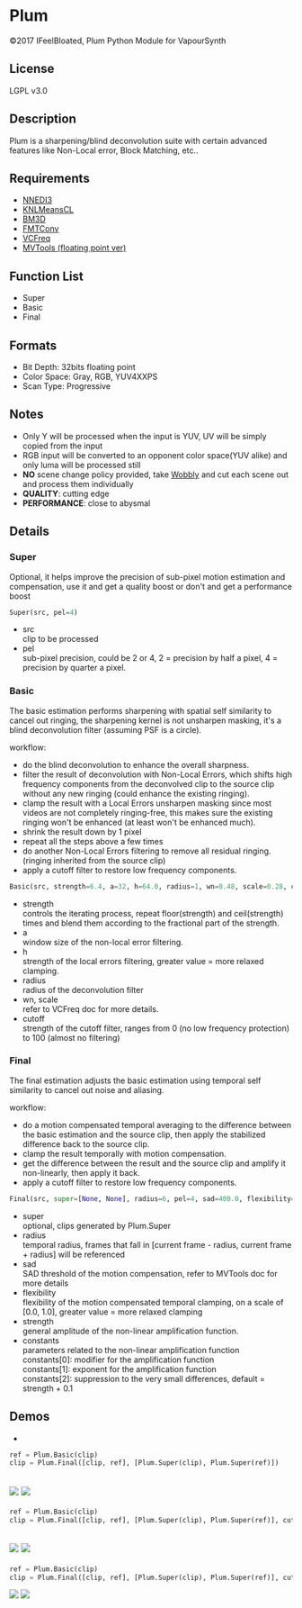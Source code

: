 # Plum
©2017 IFeelBloated, Plum Python Module for VapourSynth

## License
LGPL v3.0

## Description
Plum is a sharpening/blind deconvolution suite with certain advanced features like Non-Local error, Block Matching, etc..

## Requirements
- [NNEDI3](https://github.com/dubhater/vapoursynth-nnedi3)
- [KNLMeansCL](https://github.com/Khanattila/KNLMeansCL)
- [BM3D](https://github.com/HomeOfVapourSynthEvolution/VapourSynth-BM3D)
- [FMTConv](https://github.com/EleonoreMizo/fmtconv)
- [VCFreq](http://www.avisynth.nl/users/vcmohan/vcfreq/vcfreq.html)
- [MVTools (floating point ver)](https://github.com/IFeelBloated/vapoursynth-mvtools-sf/tree/master)

## Function List
- Super
- Basic
- Final

## Formats
- Bit Depth: 32bits floating point
- Color Space: Gray, RGB, YUV4XXPS
- Scan Type: Progressive

## Notes
- Only Y will be processed when the input is YUV, UV will be simply copied from the input
- RGB input will be converted to an opponent color space(YUV alike) and only luma will be processed still
- **NO** scene change policy provided, take [Wobbly](https://github.com/dubhater/Wobbly) and cut each scene out and process them individually
- **QUALITY**: cutting edge
- **PERFORMANCE**: close to abysmal

## Details
### Super
Optional, it helps improve the precision of sub-pixel motion estimation and compensation, use it and get a quality boost or don't and get a performance boost
```python
Super(src, pel=4)
```
- src<br />
  clip to be processed
- pel<br />
  sub-pixel precision, could be 2 or 4, 2 = precision by half a pixel, 4 = precision by quarter a pixel.

### Basic
The basic estimation performs sharpening with spatial self similarity to cancel out ringing, the sharpening kernel is not unsharpen masking, it's a blind deconvolution filter (assuming PSF is a circle).

workflow:
- do the blind deconvolution to enhance the overall sharpness.
- filter the result of deconvolution with Non-Local Errors, which shifts high frequency components from the deconvolved clip to the source clip without any new ringing (could enhance the existing ringing).
- clamp the result with a Local Errors unsharpen masking since most videos are not completely ringing-free, this makes sure the existing ringing won't be enhanced (at least won't be enhanced much).
- shrink the result down by 1 pixel
- repeat all the steps above a few times
- do another Non-Local Errors filtering to remove all residual ringing. (ringing inherited from the source clip)
- apply a cutoff filter to restore low frequency components.

```python
Basic(src, strength=6.4, a=32, h=64.0, radius=1, wn=0.48, scale=0.28, cutoff=32)
```
- strength<br />
  controls the iterating process, repeat floor(strength) and ceil(strength) times and blend them according to the fractional part of the strength.
- a<br />
  window size of the non-local error filtering.
- h<br />
  strength of the local errors filtering, greater value = more relaxed clamping.
- radius<br />
  radius of the deconvolution filter
- wn, scale<br />
  refer to VCFreq doc for more details.
- cutoff<br />
  strength of the cutoff filter, ranges from 0 (no low frequency protection) to 100 (almost no filtering)

### Final
The final estimation adjusts the basic estimation using temporal self similarity to cancel out noise and aliasing.

workflow:
- do a motion compensated temporal averaging to the difference between the basic estimation and the source clip, then apply the stabilized difference back to the source clip.
- clamp the result temporally with motion compensation.
- get the difference between the result and the source clip and amplify it non-linearly, then apply it back.
- apply a cutoff filter to restore low frequency components.

```python
Final(src, super=[None, None], radius=6, pel=4, sad=400.0, flexibility=0.64, strength=2.00, constants=[1.49, 1.272, None], cutoff=24)
```
- super<br />
  optional, clips generated by Plum.Super
- radius<br />
  temporal radius, frames that fall in [current frame - radius, current frame + radius] will be referenced
- sad<br />
  SAD threshold of the motion compensation, refer to MVTools doc for more details
- flexibility<br />
  flexibility of the motion compensated temporal clamping, on a scale of [0.0, 1.0], greater value = more relaxed clamping
- strength<br />
  general amplitude of the non-linear amplification function.
- constants<br />
  parameters related to the non-linear amplification function<br />
  constants[0]: modifier for the amplification function<br />
  constants[1]: exponent for the amplification function<br />
  constants[2]: suppression to the very small differences, default = strength + 0.1

## Demos
- 
```python
ref = Plum.Basic(clip)
clip = Plum.Final([clip, ref], [Plum.Super(clip), Plum.Super(ref)])
```
![](http://i.imgur.com/NDPXF8Z.png)
![](http://i.imgur.com/QGWWJrl.png)
- 
```python
ref = Plum.Basic(clip)
clip = Plum.Final([clip, ref], [Plum.Super(clip), Plum.Super(ref)], cutoff=8)
```
![](http://i.imgur.com/meLK9cJ.png)
![](http://i.imgur.com/DMCokuL.png)
- 
```python
ref = Plum.Basic(clip)
clip = Plum.Final([clip, ref], [Plum.Super(clip), Plum.Super(ref)], cutoff=12)
```
![](http://i.imgur.com/tdgeiu2.png)
![](http://i.imgur.com/h5SgcVM.png)
